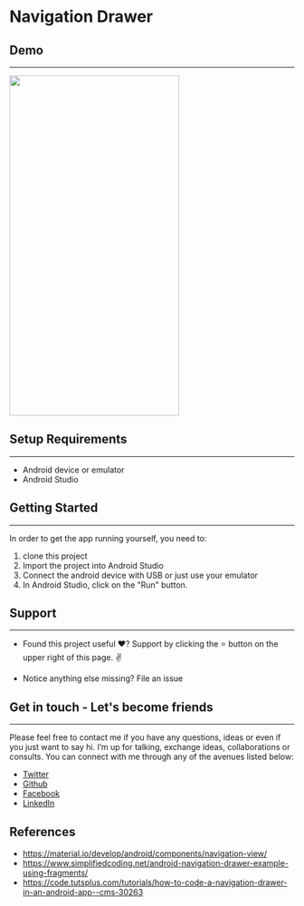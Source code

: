 # Navigation Drawer

## Demo
----------------
<img src="https://user-images.githubusercontent.com/50293753/84122030-7d988d80-aa40-11ea-8e94-c22ca7d255c9.gif" height="600" width="300"/>

## Setup Requirements
----------------

- Android device or emulator
- Android Studio

## Getting Started
----------------

In order to get the app running yourself, you need to:

1.  clone this project
2.  Import the project into Android Studio
3.  Connect the android device with USB or just use your emulator
4.  In Android Studio, click on the "Run" button.


## Support
--------

- Found this project useful ❤️? Support by clicking the ⭐️ button on the upper right of this page. ✌️

- Notice anything else missing? File an issue 

## Get in touch - Let's become friends
-----------------------------------

Please feel free to contact me if you have any questions, ideas or even if you just want to say hi. I’m up for talking, exchange ideas, collaborations or consults. You can connect with me through any of the avenues listed below:
- [Twitter](https://twitter.com/kanyi_joel)
- [Github](https://github.com/JoelKanyi)
- [Facebook](https://www.facebook.com/joel.kanyi.71)
- [LinkedIn](https://www.linkedin.com/in/joel-kanyi-037270174/) 

References
----------

- https://material.io/develop/android/components/navigation-view/
- https://www.simplifiedcoding.net/android-navigation-drawer-example-using-fragments/
- https://code.tutsplus.com/tutorials/how-to-code-a-navigation-drawer-in-an-android-app--cms-30263
